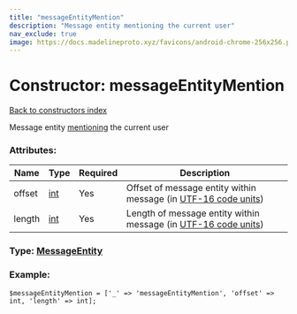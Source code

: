 ```yaml
---
title: "messageEntityMention"
description: "Message entity mentioning the current user"
nav_exclude: true
image: https://docs.madelineproto.xyz/favicons/android-chrome-256x256.png
---
```

# Constructor: messageEntityMention  
[Back to constructors index](/API_docs/constructors/index.html)



Message entity [mentioning](https://core.telegram.org/api/mentions) the current user

### Attributes:

| Name     |    Type       | Required | Description |
|----------|---------------|----------|-------------|
|offset|[int](/API_docs/types/int.html) | Yes|Offset of message entity within message (in [UTF-16 code units](https://core.telegram.org/api/entities#entity-length))|
|length|[int](/API_docs/types/int.html) | Yes|Length of message entity within message (in [UTF-16 code units](https://core.telegram.org/api/entities#entity-length))|



### Type: [MessageEntity](/API_docs/types/MessageEntity.html)


### Example:

```
$messageEntityMention = ['_' => 'messageEntityMention', 'offset' => int, 'length' => int];
```  
